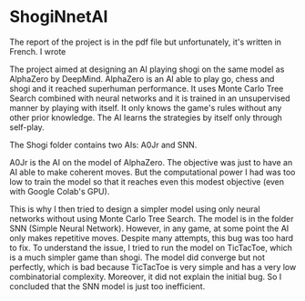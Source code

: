 # ShogiNnetAI

The report of the project is in the pdf file but unfortunately, it's written in French. I wrote 

The project aimed at designing an AI playing shogi on the same model as AlphaZero by DeepMind. AlphaZero is an AI able to play go, chess and shogi and it reached superhuman performance. It uses Monte Carlo Tree Search combined with neural networks and it is trained in an unsupervised manner by playing with itself. It only knows the game's rules without any other prior knowledge. The AI learns the strategies by itself only through self-play.

The Shogi folder contains two AIs: A0Jr and SNN.

A0Jr is the AI on the model of AlphaZero. The objective was just to have an AI able to make coherent moves. But the computational power I had was too low to train the model so that it reaches even this modest objective (even with Google Colab's GPU).

This is why I then tried to design a simpler model using only neural networks without using Monte Carlo Tree Search. The model is in the folder SNN (Simple Neural Network). However, in any game, at some point the AI only makes repetitive moves. Despite many attempts, this bug was too hard to fix. To understand the issue, I tried to run the model on TicTacToe, which is a much simpler game than shogi. The model did converge but not perfectly, which is bad because TicTacToe is very simple and has a very low combinatorial complexity. Moreover, it did not explain the initial bug. So I concluded that the SNN model is just too inefficient.
